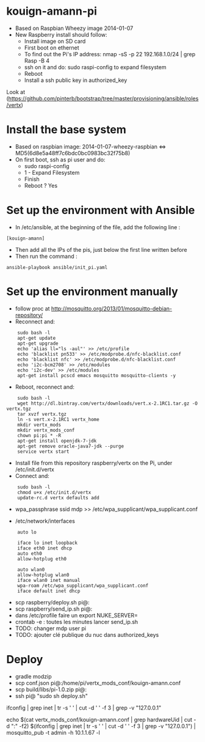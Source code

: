 kouign-amann-pi
===============

* Based on Raspbian Wheezy image 2014-01-07
* New Raspberry install should follow:
    * Install image on SD card
    * First boot on ethernet
    * To find out the Pi's IP address: nmap -sS -p 22 192.168.1.0/24 | grep Rasp -B 4
    * ssh on it and do: sudo raspi-config to expand filesystem
    * Reboot
    * Install a ssh public key in authorized_key

Look at (https://github.com/pinterb/bootstrap/tree/master/provisioning/ansible/roles/vertx)

# Install the base system

* Based on raspbian image: 2014-01-07-wheezy-raspbian <=> MD5(6d8e5a48ff7c6bdc0bc0983bc32f75b8)
* On first boot, ssh as pi user and do:
    * sudo raspi-config
    * 1 - Expand Filesystem
    * Finish
    * Reboot ? Yes

# Set up the environment with Ansible

* In /etc/ansible, at the beginning of the file, add the following line :
```
[kouign-amann]
```

* Then add all the IPs of the pis, just below the first line written before
* Then run the command :
```
ansible-playbook ansible/init_pi.yaml
```

# Set up the environment manually



* follow proc at http://mosquitto.org/2013/01/mosquitto-debian-repository/
* Reconnect and:
```
    sudo bash -l
    apt-get update
    apt-get upgrade
    echo 'alias ll="ls -aul"' >> /etc/profile
    echo 'blacklist pn533' >> /etc/modprobe.d/nfc-blacklist.conf
    echo 'blacklist nfc' >> /etc/modprobe.d/nfc-blacklist.conf
    echo 'i2c-bcm2708' >> /etc/modules
    echo 'i2c-dev' >> /etc/modules
    apt-get install pcscd emacs mosquitto mosquitto-clients -y
```
* Reboot, reconnect and:
```
    sudo bash -l
    wget http://dl.bintray.com/vertx/downloads/vert.x-2.1RC1.tar.gz -O vertx.tgz
    tar xvzf vertx.tgz
    ln -s vert.x-2.1RC1 vertx_home
    mkdir vertx_mods
    mkdir vertx_mods_conf
    chown pi:pi * -R
    apt-get install openjdk-7-jdk
    apt-get remove oracle-java7-jdk --purge
    service vertx start
```
* Install file from this repository raspberry/vertx on the Pi, under /etc/init.d/vertx
* Connect and:
```
    sudo bash -l
    chmod u+x /etc/init.d/vertx
    update-rc.d vertx defaults add
```

* wpa_passphrase ssid mdp >> /etc/wpa_supplicant/wpa_supplicant.conf

* /etc/network/interfaces
```
    auto lo

    iface lo inet loopback
    iface eth0 inet dhcp
    auto eth0
    allow-hotplug eth0

    auto wlan0
    allow-hotplug wlan0
    iface wlan0 inet manual
    wpa-roam /etc/wpa_supplicant/wpa_supplicant.conf
    iface default inet dhcp
```
* scp raspberry/deploy.sh pi@<ip>:
* scp raspberry/send_ip.sh pi@<ip>:
* dans /etc/profile faire un export NUKE_SERVER=<IP>
* crontab -e : toutes les minutes lancer send_ip.sh
* TODO: changer mdp user pi
* TODO: ajouter clé publique du nuc dans authorized_keys



# Deploy

* gradle modzip
* scp conf.json pi@<ip>:/home/pi/vertx_mods_conf/kouign-amann.conf
* scp build/libs/pi-1.0.zip pi@<ip>:
* ssh pi@<ip> "sudo sh deploy.sh"




ifconfig | grep inet | tr -s ' ' | cut -d ' ' -f 3 | grep -v
"127.0.0.1"

echo $(cat vertx_mods_conf/kouign-amann.conf | grep hardwareUid | cut
-d ":" -f2) $(ifconfig | grep inet | tr -s ' ' | cut -d ' ' -f 3 | grep -v "127.0.0.1")  | mosquitto_pub -t admin -h 10.1.1.67 -l
